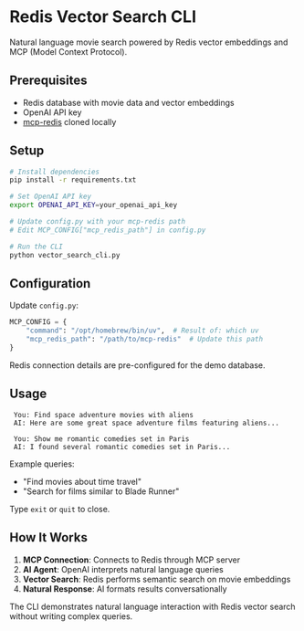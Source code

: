 # Redis Vector Search CLI

Natural language movie search powered by Redis vector embeddings and MCP (Model Context Protocol).

## Prerequisites
- Redis database with movie data and vector embeddings
- OpenAI API key
- [mcp-redis](https://github.com/redis/mcp-redis) cloned locally

## Setup

```bash
# Install dependencies
pip install -r requirements.txt

# Set OpenAI API key
export OPENAI_API_KEY=your_openai_api_key

# Update config.py with your mcp-redis path
# Edit MCP_CONFIG["mcp_redis_path"] in config.py

# Run the CLI
python vector_search_cli.py
```

## Configuration

Update `config.py`:
```python
MCP_CONFIG = {
    "command": "/opt/homebrew/bin/uv",  # Result of: which uv
    "mcp_redis_path": "/path/to/mcp-redis"  # Update this path
}
```

Redis connection details are pre-configured for the demo database.

## Usage

```
 You: Find space adventure movies with aliens
 AI: Here are some great space adventure films featuring aliens...

 You: Show me romantic comedies set in Paris
 AI: I found several romantic comedies set in Paris...
```

Example queries:
- "Find movies about time travel"
- "Search for films similar to Blade Runner"

Type `exit` or `quit` to close.

## How It Works

1. **MCP Connection**: Connects to Redis through MCP server
2. **AI Agent**: OpenAI interprets natural language queries
3. **Vector Search**: Redis performs semantic search on movie embeddings
4. **Natural Response**: AI formats results conversationally

The CLI demonstrates natural language interaction with Redis vector search without writing complex queries.